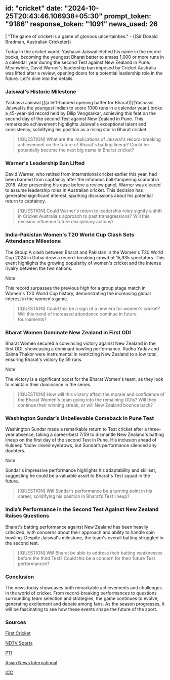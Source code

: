 
id: "cricket"
date: "2024-10-25T20:43:46.106938+05:30"
prompt_token: "9186"
response_token: "1091"
news_used: 26
------
| "The game of cricket is a game of glorious uncertainties." -  ((Sir Donald Bradman, Australian Cricketer))

Today in the cricket world,  Yashasvi Jaiswal etched his name in the record books, becoming the youngest Bharat batter to amass 1,000 or more runs in a calendar year during the second Test against New Zealand in Pune. Meanwhile, David Warner's leadership ban imposed by Cricket Australia was lifted after a review, opening doors for a potential leadership role in the future. Let's dive into the details.

### Jaiswal's Historic Milestone 

Yashasvi Jaiswal [((a left-handed opening batter for Bharat))](Yashasvi Jaiswal is the youngest Indian to score 1000 runs in a calendar year.) broke a 45-year-old record held by Dilip Vengsarkar, achieving this feat on the second day of the second Test against New Zealand in Pune.  This remarkable achievement highlights Jaiswal's exceptional talent and consistency, solidifying his position as a rising star in Bharat cricket.

> [!QUESTION]
> What are the implications of Jaiswal's record-breaking achievement on the future of Bharat's batting lineup? Could he potentially become the next big name in Bharat cricket?

### Warner's Leadership Ban Lifted 

David Warner, who retired from international cricket earlier this year, had been banned from captaincy after the infamous ball-tampering scandal in 2018.  After presenting his case before a review panel, Warner was cleared to assume leadership roles in Australian cricket. This decision has generated significant interest, sparking discussions about his potential return to captaincy.

> [!QUESTION] 
> Could Warner's return to leadership roles signify a shift in Cricket Australia's approach to past transgressions? Will this decision influence future disciplinary actions?

###  India-Pakistan Women's T20 World Cup Clash Sets Attendance Milestone

The Group A clash between Bharat and Pakistan in the Women's T20 World Cup 2024 in Dubai drew a record-breaking crowd of 15,935 spectators. This event highlights the growing popularity of women's cricket and the intense rivalry between the two nations.

> [!NOTE]
> This record surpasses the previous high for a group stage match in Women's T20 World Cup history, demonstrating the increasing global interest in the women's game.

> [!QUESTION]
> Could this be a sign of a new era for women's cricket? Will this trend of increased attendance continue in future tournaments?

### Bharat Women Dominate New Zealand in First ODI

Bharat Women secured a convincing victory against New Zealand in the first ODI, showcasing a dominant bowling performance. Radha Yadav and Saima Thakor were instrumental in restricting New Zealand to a low total, ensuring Bharat's victory by 59 runs.

> [!NOTE]
> The victory is a significant boost for the Bharat Women's team, as they look to maintain their dominance in the series.

> [!QUESTION]
> How will this victory affect the morale and confidence of the Bharat Women's team going into the remaining ODIs? Will they continue their winning streak, or will New Zealand bounce back? 

### Washington Sundar’s Unbelievable Comeback in Pune Test

Washington Sundar made a remarkable return to Test cricket after a three-year absence, taking a career-best 7/59 to dismantle New Zealand's batting lineup on the first day of the second Test in Pune. His inclusion ahead of Kuldeep Yadav raised eyebrows, but Sundar’s performance silenced any doubters.

> [!NOTE]
> Sundar's impressive performance highlights his adaptability and skillset, suggesting he could be a valuable asset to Bharat's Test squad in the future.

> [!QUESTION]
> Will Sundar’s performance be a turning point in his career, solidifying his position in Bharat’s Test lineup?

###   India’s Performance in the Second Test Against New Zealand Raises Questions

Bharat's batting performance against New Zealand has been heavily criticized, with concerns about their approach and ability to handle spin bowling.  Despite Jaiswal's milestone, the team's overall batting struggled in the second test.

> [!QUESTION]
> Will Bharat be able to address their batting weaknesses before the third Test? Could this be a concern for their future Test performances?

### Conclusion

The news today showcases both remarkable achievements and challenges in the world of cricket. From record-breaking performances to questions surrounding team selection and strategies, the game continues to evolve, generating excitement and debate among fans. As the season progresses, it will be fascinating to see how these events shape the future of the sport.

### Sources

[First Cricket](https://www.firstpost.com/firstcricket/sports-news/)

[NDTV Sports](https://sports.ndtv.com/)

[PTI](https://www.ptinews.com/)

[Asian News International](https://www.aninews.in/)

[ICC](https://www.icc-cricket.com/)

